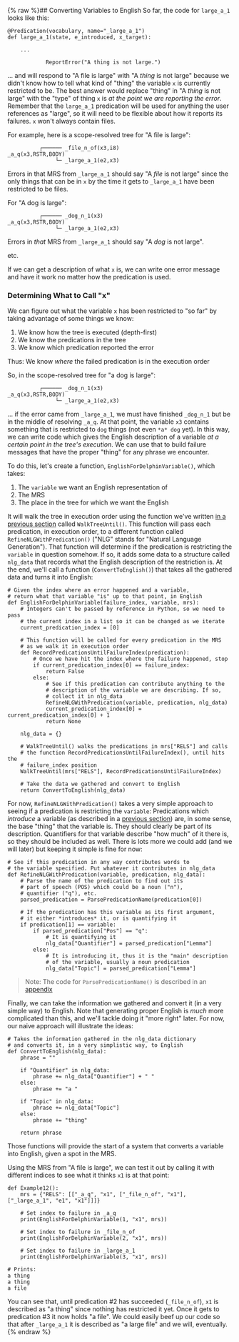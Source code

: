 {% raw %}## Converting Variables to English
So far, the code for `large_a_1` looks like this:
```
@Predication(vocabulary, name="_large_a_1")
def large_a_1(state, e_introduced, x_target):
            
    ...
    
            ReportError("A thing is not large.")
```

... and will respond to "A file is large" with "A *thing* is not large" because we didn't know how to tell what kind of "thing" the variable `x` is currently restricted to be.  The best answer would replace "thing" in "A *thing* is not large" with the "type" of thing `x` is *at the point we are reporting the error*. Remember that the `large_a_1` predication will be used for anything the user references as "large", so it will need to be flexible about how it reports its failures.  `x` won't always contain files.

For example, here is a scope-resolved tree for "A file is large":

```
          ┌────── _file_n_of(x3,i8)
_a_q(x3,RSTR,BODY)    
               └─ _large_a_1(e2,x3)
```

Errors in that MRS from `_large_a_1` should say "A *file* is not large" since the only things that can be in `x` by the time it gets to `_large_a_1` have been restricted to be files. 

For "A dog is large":
```
          ┌────── _dog_n_1(x3)
_a_q(x3,RSTR,BODY)    
               └─ _large_a_1(e2,x3)
```
Errors in *that* MRS from `_large_a_1` should say "A *dog* is not large". 

etc. 

If we can get a description of what `x` is, we can write one error message and have it work no matter how the predication is used.

### Determining What to Call "x"
We can figure out what the variable `x` has been restricted to "so far" by taking advantage of some things we know:

1. We know how the tree is executed (depth-first)
2. We know the predications in the tree
3. We know which predication reported the error 

Thus: We know *where* the failed predication is in the execution order

So, in the scope-resolved tree for "a dog is large":

```
          ┌────── _dog_n_1(x3)
_a_q(x3,RSTR,BODY)    
               └─ _large_a_1(e2,x3)
```

... if the error came from `_large_a_1`, we must have finished `_dog_n_1` but be in the middle of resolving `_a_q`.  At that point, the variable `x3` contains something that is restricted to `dog` things (not even `*a* dog` yet).  In this way, we can write code which gives the English description of a variable *at a certain point in the tree's execution*. We can use that to build failure messages that have the proper "thing" for any phrase we encounter.

To do this, let's create a function, `EnglishForDelphinVariable()`, which takes:

1. The `variable` we want an English representation of 
2. The MRS
3. The place in the tree for which we want the English

It will walk the tree in execution order using the function we've written [in a previous section](../devhowtoSimpleQuestions) called `WalkTreeUntil()`. This function will pass each predication, in execution order, to a different function called `RefineNLGWithPredication()` ("NLG" stands for "Natural Language Generation"). That function will determine if the predication is restricting the `variable` in question somehow. If so, it adds some data to a structure called `nlg_data` that records what the English description of the restriction is. At the end, we'll call a function (`ConvertToEnglish()`) that takes all the gathered data and turns it into English:

```
# Given the index where an error happened and a variable,
# return what that variable "is" up to that point, in English
def EnglishForDelphinVariable(failure_index, variable, mrs):
    # Integers can't be passed by reference in Python, so we need to pass
    # the current index in a list so it can be changed as we iterate
    current_predication_index = [0]

    # This function will be called for every predication in the MRS
    # as we walk it in execution order
    def RecordPredicationsUntilFailureIndex(predication):
        # Once we have hit the index where the failure happened, stop
        if current_predication_index[0] == failure_index:
            return False
        else:
            # See if this predication can contribute anything to the
            # description of the variable we are describing. If so,
            # collect it in nlg_data
            RefineNLGWithPredication(variable, predication, nlg_data)
            current_predication_index[0] = current_predication_index[0] + 1
            return None

    nlg_data = {}
    
    # WalkTreeUntil() walks the predications in mrs["RELS"] and calls
    # the function RecordPredicationsUntilFailureIndex(), until hits the
    # failure_index position
    WalkTreeUntil(mrs["RELS"], RecordPredicationsUntilFailureIndex)
    
    # Take the data we gathered and convert to English
    return ConvertToEnglish(nlg_data)
```

For now, `RefineNLGWithPredication()` takes a very simple approach to seeing if a predication is restricting the `variable`: Predications which *introduce* a variable (as described in a [previous section](../devhowtoEvents)) are, in some sense, the base "thing" that the variable is. They should clearly be part of its description. Quantifiers for that variable describe "how much" of it there is, so they should be included as well. There is lots more we could add (and we will later) but keeping it simple is fine for now:

```
# See if this predication in any way contributes words to 
# the variable specified. Put whatever it contributes in nlg_data
def RefineNLGWithPredication(variable, predication, nlg_data):
    # Parse the name of the predication to find out its 
    # part of speech (POS) which could be a noun ("n"), 
    # quantifier ("q"), etc. 
    parsed_predication = ParsePredicationName(predication[0])

    # If the predication has this variable as its first argument,
    # it either *introduces* it, or is quantifying it
    if predication[1] == variable:
        if parsed_predication["Pos"] == "q":
            # It is quantifying it
            nlg_data["Quantifier"] = parsed_predication["Lemma"]
        else:
            # It is introducing it, thus it is the "main" description
            # of the variable, usually a noun predication
            nlg_data["Topic"] = parsed_predication["Lemma"]
```

> Note: The code for `ParsePredicationName()` is described in an [appendix](../devhowtoParsePredication)


Finally, we can take the information we gathered and convert it (in a very simple way) to English. Note that generating proper English is *much* more complicated than this, and we'll tackle doing it "more right" later. For now, our naive approach will illustrate the ideas:

```
# Takes the information gathered in the nlg_data dictionary
# and converts it, in a very simplistic way, to English
def ConvertToEnglish(nlg_data):
    phrase = ""

    if "Quantifier" in nlg_data:
        phrase += nlg_data["Quantifier"] + " "
    else:
        phrase += "a "

    if "Topic" in nlg_data:
        phrase += nlg_data["Topic"]
    else:
        phrase += "thing"

    return phrase
```

Those functions will provide the start of a system that converts a variable into English, given a spot in the MRS. 

Using the MRS from "A file is large", we can test it out by calling it with different indices to see what it thinks `x1` is at that point:

```
def Example12():
    mrs = {"RELS": [["_a_q", "x1", ["_file_n_of", "x1"], ["_large_a_1", "e1", "x1"]]]}
    
    # Set index to failure in _a_q
    print(EnglishForDelphinVariable(1, "x1", mrs))
    
    # Set index to failure in _file_n_of
    print(EnglishForDelphinVariable(2, "x1", mrs))

    # Set index to failure in _large_a_1
    print(EnglishForDelphinVariable(3, "x1", mrs))

# Prints:
a thing
a thing
a file
```

You can see that, until predication #2 has succeeded (`_file_n_of`), `x1` is described as "a thing" since nothing has restricted it yet. Once it gets to predication #3 it now holds "a file". We could easily beef up our code so that after `_large_a_1` it is described as "a large file" and we will, eventually.
<update date omitted for speed>{% endraw %}